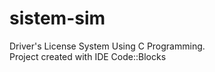 # sistem-sim
Driver's License System Using C Programming. <br>
Project created with IDE Code::Blocks
